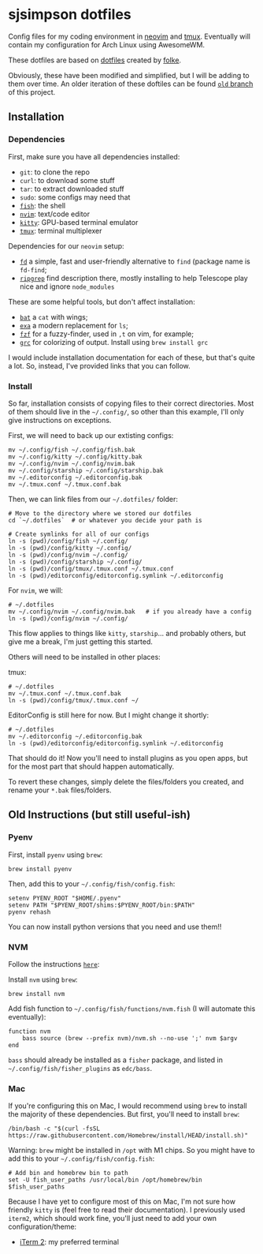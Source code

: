 # sjsimpson dotfiles

Config files for my coding environment in [neovim](https://neovim.io) and [tmux](https://github.com/tmux/tmux/wiki).
Eventually will contain my configuration for Arch Linux using AwesomeWM.

These dotfiles are based on [dotfiles](https://github.com/folke/dot) created by [folke](https://github.com/folke).

Obviously, these have been modified and simplified, but I will be adding to them over time.
An older iteration of these doftiles can be found [`old` branch](https://github.com/sjsimpson/dotfiles/tree/old) of this project.


## Installation

### Dependencies

First, make sure you have all dependencies installed:

- `git`: to clone the repo
- `curl`: to download some stuff
- `tar`: to extract downloaded stuff
- `sudo`: some configs may need that
- [`fish`](https://fishshell.com/): the shell
- [`nvim`](https://neovim.io/): text/code editor
- [`kitty`](https://sw.kovidgoyal.net/kitty/): GPU-based terminal emulator
- [`tmux`](https://github.com/tmux/tmux/wiki): terminal multiplexer

Dependencies for our `neovim` setup:

- [`fd`](https://github.com/sharkdp/fd) a simple, fast and user-friendly alternative to `find` (package name is `fd-find`;
- [`ripgrep`](https://github.com/BurntSushi/ripgrep) find description there, mostly installing to help Telescope play nice and ignore `node_modules`


These are some helpful tools, but don't affect installation:

- [`bat`](https://github.com/sharkdp/bat) a `cat` with wings;
- [`exa`](https://the.exa.website) a modern replacement for `ls`;
- [`fzf`](https://github.com/junegunn/fzf) for a fuzzy-finder, used in `,t` on vim, for example;
- [`grc`](https://github.com/garabik/grc) for colorizing of output. Install using `brew install grc`

I would include installation documentation for each of these, but that's quite a lot. So, instead, I've provided links that you can follow.


### Install

So far, installation consists of copying files to their correct directories. Most of them should live in the `~/.config/`, so other than this example, I'll only give instructions on exceptions.

First, we will need to back up our extisting configs:

```shell
mv ~/.config/fish ~/.config/fish.bak
mv ~/.config/kitty ~/.config/kitty.bak
mv ~/.config/nvim ~/.config/nvim.bak
mv ~/.config/starship ~/.config/starship.bak
mv ~/.editorconfig ~/.editorconfig.bak
mv ~/.tmux.conf ~/.tmux.conf.bak
```

Then, we can link files from our `~/.dotfiles/` folder:

```shell
# Move to the directory where we stored our dotfiles
cd `~/.dotfiles`  # or whatever you decide your path is

# Create symlinks for all of our configs
ln -s (pwd)/config/fish ~/.config/
ln -s (pwd)/config/kitty ~/.config/
ln -s (pwd)/config/nvim ~/.config/
ln -s (pwd)/config/starship ~/.config/
ln -s (pwd)/config/tmux/.tmux.conf ~/.tmux.conf
ln -s (pwd)/editorconfig/editorconfig.symlink ~/.editorconfig
```

For `nvim`, we will:
```shell
# ~/.dotfiles
mv ~/.config/nvim ~/.config/nvim.bak   # if you already have a config
ln -s (pwd)/config/nvim ~/.config/
```

This flow applies to things like `kitty`, `starship`... and probably others, but give me a break, I'm just getting this started.

Others will need to be installed in other places:

tmux:
```shell
# ~/.dotfiles
mv ~/.tmux.conf ~/.tmux.conf.bak
ln -s (pwd)/config/tmux/.tmux.conf ~/
```

EditorConfig is still here for now. But I might change it shortly:
```shell
# ~/.dotfiles
mv ~/.editorconfig ~/.editorconfig.bak
ln -s (pwd)/editorconfig/editorconfig.symlink ~/.editorconfig
```

That should do it! Now you'll need to install plugins as you open apps, but for the most part that should happen automatically.

To revert these changes, simply delete the files/folders you created, and rename your `*.bak` files/folders.

## Old Instructions (but still useful-ish)
### Pyenv

First, install `pyenv` using `brew`:

```shell
brew install pyenv
```

Then, add this to your `~/.config/fish/config.fish`:

```shell
setenv PYENV_ROOT "$HOME/.pyenv"
setenv PATH "$PYENV_ROOT/shims:$PYENV_ROOT/bin:$PATH"
pyenv rehash
```

You can now install python versions that you need and use them!!


### NVM

Follow the instructions [`here`](https://eshlox.net/2019/01/27/how-to-use-nvm-with-fish-shell/):

Install `nvm` using `brew`:
```shell
brew install nvm
```

Add fish function to `~/.config/fish/functions/nvm.fish` (I will automate this eventually):
```shell
function nvm
    bass source (brew --prefix nvm)/nvm.sh --no-use ';' nvm $argv
end
```

`bass` should already be installed as a `fisher` package, and listed in `~/.config/fish/fisher_plugins` as `edc/bass`.

### Mac

If you're configuring this on Mac, I would recommend using `brew` to install the majority of these dependencies. But first, you'll need to install `brew`:

```shell
/bin/bash -c "$(curl -fsSL https://raw.githubusercontent.com/Homebrew/install/HEAD/install.sh)"
```

Warning: `brew` might be installed in `/opt` with M1 chips. So you might have to add this to your `~/.config/fish/config.fish`:

```shell
# Add bin and homebrew bin to path
set -U fish_user_paths /usr/local/bin /opt/homebrew/bin $fish_user_paths
```

Because I have yet to configure most of this on Mac, I'm not sure how friendly `kitty` is (feel free to read their documentation). I previously used `iterm2`, which should work fine, you'll just need to add your own configuration/theme:

- [iTerm 2](https://iterm2.com/downloads.html): my preferred terminal

